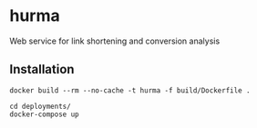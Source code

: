 # hurma
Web service for link shortening and conversion analysis

## Installation

```
docker build --rm --no-cache -t hurma -f build/Dockerfile .
```

```
cd deployments/
docker-compose up
```
